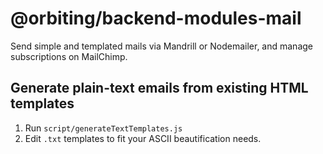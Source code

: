 # @orbiting/backend-modules-mail

Send simple and templated mails via Mandrill or Nodemailer, and manage subscriptions on MailChimp.

## Generate plain-text emails from existing HTML templates

1. Run `script/generateTextTemplates.js`
2. Edit `.txt` templates to fit your ASCII beautification needs.
